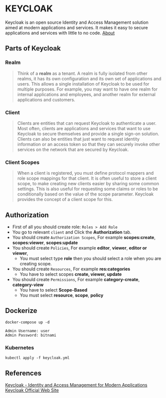 # KEYCLOAK
Keycloak is an open source Identity and Access Management solution aimed at modern applications and services.
It makes it easy to secure applications and services with little to no code.
[About](https://www.keycloak.org/about)

## Parts of Keycloak

### Realm
> Think of a **realm** as a tenant. A realm is fully isolated from other realms,
it has its own configuration and its own set of applications and users.
This allows a single installation of Keycloak to be used for multiple purposes.
For example, you may want to have one realm for internal applications and employees,
and another realm for external applications and customers.

### Client
> Clients are entities that can request Keycloak to authenticate a user.
Most often, clients are applications and services that want to use 
Keycloak to secure themselves and provide a single sign-on solution.
Clients can also be entities that just want to request identity
information or an access token so that they can securely invoke other
services on the network that are secured by Keycloak.

### Client Scopes
> When a client is registered, you must define protocol mappers and role scope mappings for that client.
It is often useful to store a client scope, to make creating new clients easier by sharing some common
settings. This is also useful for requesting some claims or roles to be conditionally based on the value of
the scope parameter. Keycloak provides the concept of a client scope for this.

## Authorization

- First of all you should create role: ``Roles > Add Role``
- You go to relevant ``client`` and Click the **Authorization** tab.
- You should create ``Authorization Scopes``, For example **scopes:create**, **scopes:viewer**, **scopes:update**
- You should create ``Policies``, For example **editor**, **viewer**, **editor or viewer**,
    - You must select type **role** then you should select a role when you are creating scope.
- You should create ``Resources``, For example **res:categories**
    - You have to select scopes **create, viewer, update**
- You should create ``Permissions``, For example **category-create**, **category-view**
    - You have to select **Scope-Based**
    - You must select **resource**, **scope**, **policy**

## Dockerize
```
docker-compose up -d
```
``Admin Username: user``</br>
``Admin Password: bitnami ``

### Kubernetes
```
kubectl apply -f keycloak.yml
```

## References
[Keycloak - Identity and Access Management for Modern Applications](https://www.amazon.com/Keycloak-Management-Applications-protocols-applications/dp/1800562497) </br>
[Keycloak Official Web Site](https://www.keycloak.org)
